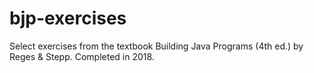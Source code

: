 # bjp-exercises
Select exercises from the textbook Building Java Programs (4th ed.) by Reges &amp; Stepp.
Completed in 2018.
